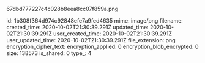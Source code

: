 67dbd777227c4c028b8eea8cc07f859a.png

id: 1b308f364d974c92848efe7a9fed4635
mime: image/png
filename: 
created_time: 2020-10-02T21:30:39.291Z
updated_time: 2020-10-02T21:30:39.291Z
user_created_time: 2020-10-02T21:30:39.291Z
user_updated_time: 2020-10-02T21:30:39.291Z
file_extension: png
encryption_cipher_text: 
encryption_applied: 0
encryption_blob_encrypted: 0
size: 138573
is_shared: 0
type_: 4